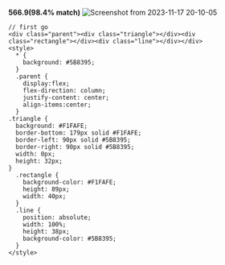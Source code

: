 **566.9(98.4% match)**
![Screenshot from 2023-11-17 20-10-05](https://github.com/vishalvivekm/css/assets/110674407/d25d5cf7-af4f-42c0-acf6-f5debba6fd2b)

```
// first go
<div class="parent"><div class="triangle"></div><div class="rectangle"></div><div class="line"></div></div>
<style>
  * {
    background: #5B8395;
  }
  .parent {
    display:flex;
    flex-direction: column;
    justify-content: center;
    align-items:center;
  }
.triangle {
  background: #F1FAFE;
  border-bottom: 179px solid #F1FAFE;
  border-left: 90px solid #5B8395;
  border-right: 90px solid #5B8395;
  width: 0px;
  height: 32px;
}
  .rectangle {
    background-color: #F1FAFE; 
    height: 89px;
    width: 40px;
  }
  .line {
    position: absolute;
    width: 100%;
    height: 38px;
    background-color: #5B8395;
  }
</style>
```
